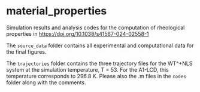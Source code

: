 # material_properties

Simulation results and analysis codes for the computation of rheological properties in https://doi.org/10.1038/s41567-024-02558-1

The `source_data` folder contains all experimental and computational data for the final figures.

The `trajectories` folder contains the three trajectory files for the WT^+NLS system at the simulation temperature, T = 53. For the A1-LCD, this temperature corresponds to 296.8 K. Please also the .m files in the `codes` folder along with the comments.
